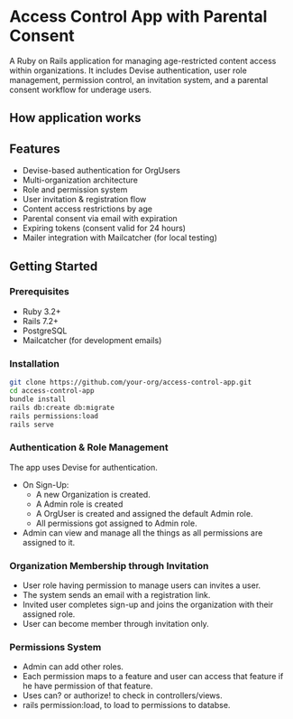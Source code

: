 # Access Control App with Parental Consent

A Ruby on Rails application for managing age-restricted content access within organizations. It includes Devise authentication, user role management, permission control, an invitation system, and a parental consent workflow for underage users.


## How application works



## Features

- Devise-based authentication for OrgUsers
- Multi-organization architecture
- Role and permission system
- User invitation & registration flow
- Content access restrictions by age
- Parental consent via email with expiration
- Expiring tokens (consent valid for 24 hours)
- Mailer integration with Mailcatcher (for local testing)


## Getting Started

### Prerequisites

- Ruby 3.2+
- Rails 7.2+
- PostgreSQL
- Mailcatcher (for development emails)

### Installation
  ```bash
  git clone https://github.com/your-org/access-control-app.git
  cd access-control-app
  bundle install
  rails db:create db:migrate
  rails permissions:load
  rails serve
  ```

### Authentication & Role Management
The app uses Devise for authentication.
- On Sign-Up:
  - A new Organization is created.
  - A Admin role is created
  - A OrgUser is created and assigned the default Admin role.
  - All permissions got assigned to Admin role.
- Admin can view and manage all the things as all permissions are assigned to it.


### Organization Membership through Invitation
- User role having permission to manage users can invites a user.
- The system sends an email with a registration link.
- Invited user completes sign-up and joins the organization with their assigned role.
- User can become member through invitation only.

### Permissions System
- Admin can add other roles.
- Each permission maps to a feature and user can access that feature if he have permission of that feature.
- Uses can? or authorize! to check in controllers/views.
- rails permission:load, to load to permissions to databse.
